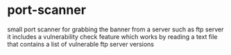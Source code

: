 # port-scanner

small port scanner for grabbing the banner from a server such as ftp server
it includes a vulnerability check feature which works by reading a text file that contains
a list of vulnerable ftp server versions
